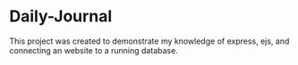 # Daily-Journal
This project was created to demonstrate my knowledge of express, ejs, and connecting an website to a running database. 
